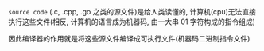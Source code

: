 `source code` (.c, .cpp, .go 之类的源文件)是给人类读懂的, 计算机(cpu)无法直接执行这些文件(相反, 计算机的语言成为机器码, 由一大串 01 字符构成的指令组成)

因此编译器的作用就是将这些源文件编译成可执行文件(机器码二进制指令文件)


